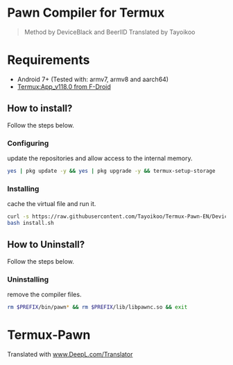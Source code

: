 # Pawn Compiler for Termux
> Method by DeviceBlack and BeerlID
> Translated by Tayoikoo

# Requirements
- Android 7+ (Tested with: armv7, armv8 and aarch64)
- [Termux:App_v118.0 from F-Droid](https://f-droid.org/repo/com.termux_118.apk)

## How to install?
Follow the steps below.

### Configuring
update the repositories and allow access to the internal memory.
```sh
yes | pkg update -y && yes | pkg upgrade -y && termux-setup-storage
```

### Installing
cache the virtual file and run it.
```sh
curl -s https://raw.githubusercontent.com/Tayoikoo/Termux-Pawn-EN/DeviceBlack/install.sh -o install.sh
bash install.sh
```

## How to Uninstall?
Follow the steps below.

### Uninstalling
remove the compiler files.
```sh
rm $PREFIX/bin/pawn* && rm $PREFIX/lib/libpawnc.so && exit
```

# Termux-Pawn

Translated with www.DeepL.com/Translator
